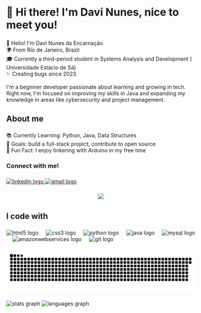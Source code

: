 <h1 align="left">👋 Hi there! I'm Davi Nunes, nice to meet you!</h1>

###

<p align="left">👋 Hello! I'm Davi Nunes da Encarnação<br>🌍 From Rio de Janeiro, Brazil<br>🎓 Currently a third-period student in Systems Analysis and Development ( Universidade Estácio de Sá)<br>✨ Creating bugs since 2023<br><br>I'm a beginner developer passionate about learning and growing in tech. Right now, I'm focused on improving my skills in Java and expanding my knowledge in areas like cybersecurity and project management.</p>

###

<h2 align="left">About me</h2>

###

<p align="left">📚 Currently Learning: Python, Java, Data Structures<br>🎯 Goals: build a full-stack project, contribute to open source<br>🎲 Fun Fact: I enjoy tinkering with Arduino in my free time</p>

###

<h3 align="left">Connect with me!</h3>

###

<div align="left">
  <a href="https://www.linkedin.com/in/davi-nunes-19993a246/" target="_blank">
    <img src="https://raw.githubusercontent.com/maurodesouza/profile-readme-generator/master/src/assets/icons/social/linkedin/default.svg" width="52" height="40" alt="linkedin logo"  />
  </a>
  <a href="https://criarmeulink.com.br/u/1731167119" target="_blank">
    <img src="https://raw.githubusercontent.com/maurodesouza/profile-readme-generator/master/src/assets/icons/social/gmail/default.svg" width="52" height="40" alt="gmail logo"  />
  </a>
</div>

###

<div align="center">
  <img height="250" src="https://i.pinimg.com/originals/f9/57/6f/f9576fca9fc8ef79976a1d6327bbe9ae.gif"  />
</div>

###

<h2 align="left">I code with</h2>

###

<div align="left">
  <img src="https://cdn.jsdelivr.net/gh/devicons/devicon/icons/html5/html5-original.svg" height="40" alt="html5 logo"  />
  <img width="12" />
  <img src="https://cdn.jsdelivr.net/gh/devicons/devicon/icons/css3/css3-original.svg" height="40" alt="css3 logo"  />
  <img width="12" />
  <img src="https://cdn.jsdelivr.net/gh/devicons/devicon/icons/python/python-original.svg" height="40" alt="python logo"  />
  <img width="12" />
  <img src="https://cdn.jsdelivr.net/gh/devicons/devicon/icons/java/java-original.svg" height="40" alt="java logo"  />
  <img width="12" />
  <img src="https://cdn.jsdelivr.net/gh/devicons/devicon/icons/mysql/mysql-original.svg" height="40" alt="mysql logo"  />
  <img width="12" />
  <img src="https://cdn.jsdelivr.net/gh/devicons/devicon/icons/amazonwebservices/amazonwebservices-line-wordmark.svg" height="40" alt="amazonwebservices logo"  />
  <img width="12" />
  <img src="https://cdn.jsdelivr.net/gh/devicons/devicon/icons/git/git-original.svg" height="40" alt="git logo"  />
</div>

###

<picture align="center">
  <source media="(prefers-color-scheme: dark)" srcset="https://raw.githubusercontent.com/Davi3dd/Davi3dd/output/github-contribution-grid-snake-dark.svg">
  <source media="(prefers-color-scheme: light)" srcset="https://raw.githubusercontent.com/Davi3dd/Davi3dd/output/github-contribution-grid-snake-dark.svg">
  <img align="center" alt="github contribution grid snake animation" src="https://raw.githubusercontent.com/Davi3dd/Davi3dd/output/github-contribution-grid-snake.svg">
</picture>

###

<div align="left">
  <img src="https://github-readme-stats.vercel.app/api?username=Davi3dd&hide_title=false&hide_rank=false&show_icons=true&include_all_commits=true&count_private=true&disable_animations=false&theme=dracula&locale=en&hide_border=false&order=1" height="150" alt="stats graph"  />
  <img src="https://github-readme-stats.vercel.app/api/top-langs?username=Davi3dd&locale=en&hide_title=false&layout=compact&card_width=320&langs_count=5&theme=dracula&hide_border=false&order=2" height="140" alt="languages graph"  />
</div>

###
